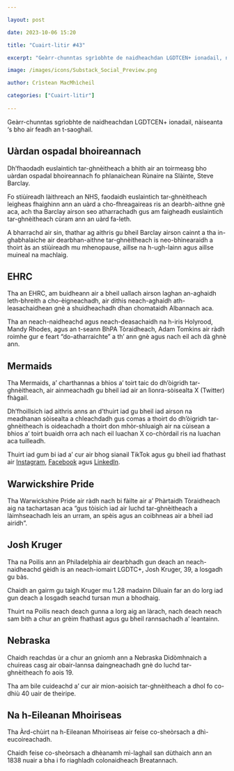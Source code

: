 ```yaml
---

layout: post

date: 2023-10-06 15:20

title: "Cuairt-litir #43"

excerpt: "Geàrr-chunntas sgrìobhte de naidheachdan LGDTCEN+ ionadail, nàiseanta ‘s bho air feadh an t-saoghail."

image: /images/icons/Substack_Social_Preview.png

author: Crìstean MacMhìcheil

categories: ["Cuairt-litir"]
  
---
```


Geàrr-chunntas sgrìobhte de naidheachdan LGDTCEN+ ionadail, nàiseanta ‘s bho air feadh an t-saoghail.

## Uàrdan ospadal bhoireannach

Dh’fhaodadh euslaintich tar-ghnèitheach a bhith air an toirmeasg bho uàrdan ospadal bhoireannach fo phlanaichean Rùnaire na Slàinte, Steve Barclay.

Fo stiùireadh làithreach an NHS, faodaidh euslaintich tar-ghnèitheach leigheas fhaighinn ann an uàrd a cho-fhreagaireas ris an dearbh-aithne gnè aca, ach tha Barclay airson seo atharrachadh gus am faigheadh euslaintich tar-ghnèitheach cùram ann an uàrd fa-leth.

A bharrachd air sin, thathar ag aithris gu bheil Barclay airson cainnt a tha in-ghabhalaiche air dearbhan-aithne tar-ghnèitheach is neo-bhìnearaidh a thoirt às an stiùireadh mu mhenopause, aillse na h-ugh-lainn agus aillse muineal na machlaig.

## EHRC

Tha an EHRC, am buidheann air a bheil uallach airson laghan an-aghaidh leth-bhreith a cho-èigneachadh, air dithis neach-aghaidh ath-leasachaidhean gnè a shuidheachadh dhan chomataidh Albannach aca.

Tha an neach-naidheachd agus neach-deasachaidh na h-iris Holyrood, Mandy Rhodes, agus an t-seann BhPA Tòraidheach, Adam Tomkins air ràdh roimhe gur e feart “do-atharraichte” a th’ ann gnè agus nach eil ach dà ghnè ann.

## Mermaids

Tha Mermaids, a’ charthannas a bhios a’ toirt taic do dh’òigridh tar-ghnèitheach, air ainmeachadh gu bheil iad air an lìonra-sòisealta X (Twitter) fhàgail.

Dh’fhoillsich iad aithris anns an d’thuirt iad gu bheil iad airson na meadhanan sòisealta a chleachdadh gus comas a thoirt do dh’òigridh tar-ghnèitheach is oideachadh a thoirt don mhòr-shluaigh air na cùisean a bhios a’ toirt buaidh orra ach nach eil luachan X co-chòrdail ris na luachan aca tuilleadh.

Thuirt iad gum bi iad a’ cur air bhog sianail TikTok agus gu bheil iad fhathast air [Instagram](https://www.instagram.com/mermaidsgender/), [Facebook](https://www.facebook.com/MermaidsGender/) agus [LinkedIn](https://www.linkedin.com/company/mermaids-uk/).

## Warwickshire Pride

Tha Warwickshire Pride air ràdh nach bi fàilte air a’ Phàrtaidh Tòraidheach aig na tachartasan aca “gus tòisich iad air luchd tar-ghnèitheach a làimhseachadh leis an urram, an spèis agus an coibhneas air a bheil iad airidh”.

## Josh Kruger

Tha na Poilis ann an Philadelphia air dearbhadh gun deach an neach-naidheachd gèidh is an neach-iomairt LGDTC+, Josh Kruger, 39, a losgadh gu bàs.

Chaidh an gairm gu taigh Kruger mu 1.28 madainn Diluain far an do lorg iad gun deach a losgadh seachd tursan mun a bhodhaig.

Thuirt na Poilis neach deach gunna a lorg aig an làrach, nach deach neach sam bith a chur an grèim fhathast agus gu bheil rannsachadh a’ leantainn.

## Nebraska

Chaidh reachdas ùr a chur an gnìomh ann a Nebraska Didòmhnaich a chuireas casg air obair-lannsa daingneachadh gnè do luchd tar-ghnèitheach fo aois 19.

Tha am bile cuideachd a’ cur air mion-aoisich tar-ghnèitheach a dhol fo co-dhiù 40 uair de theiripe.

## Na h-Eileanan Mhoiriseas

Tha Àrd-chùirt na h-Eileanan Mhoiriseas air feise co-sheòrsach a dhì-eucoireachadh.

Chaidh feise co-sheòrsach a dhèanamh mì-laghail san dùthaich ann an 1838 nuair a bha i fo riaghladh colonaidheach Breatannach.